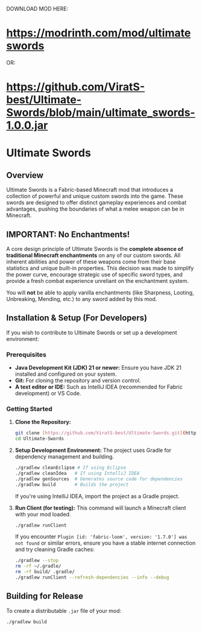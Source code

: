 DOWNLOAD MOD HERE:
# https://modrinth.com/mod/ultimateswords
OR:
# https://github.com/ViratS-best/Ultimate-Swords/blob/main/ultimate_swords-1.0.0.jar
# Ultimate Swords

## Overview

Ultimate Swords is a Fabric-based Minecraft mod that introduces a collection of powerful and unique custom swords into the game. These swords are designed to offer distinct gameplay experiences and combat advantages, pushing the boundaries of what a melee weapon can be in Minecraft.

## IMPORTANT: No Enchantments!

A core design principle of Ultimate Swords is the **complete absence of traditional Minecraft enchantments** on any of our custom swords. All inherent abilities and power of these weapons come from their base statistics and unique built-in properties. This decision was made to simplify the power curve, encourage strategic use of specific sword types, and provide a fresh combat experience unreliant on the enchantment system.

You will **not** be able to apply vanilla enchantments (like Sharpness, Looting, Unbreaking, Mending, etc.) to any sword added by this mod.

## Installation & Setup (For Developers)

If you wish to contribute to Ultimate Swords or set up a development environment:

### Prerequisites

* **Java Development Kit (JDK) 21 or newer:** Ensure you have JDK 21 installed and configured on your system.
* **Git:** For cloning the repository and version control.
* **A text editor or IDE:** Such as IntelliJ IDEA (recommended for Fabric development) or VS Code.

### Getting Started

1.  **Clone the Repository:**
    ```bash
    git clone [https://github.com/ViratS-best/Ultimate-Swords.git](https://github.com/ViratS-best/Ultimate-Swords.git)
    cd Ultimate-Swords
    ```

2.  **Setup Development Environment:**
    The project uses Gradle for dependency management and building.
    ```bash
    ./gradlew cleanEclipse # If using Eclipse
    ./gradlew cleanIdea   # If using IntelliJ IDEA
    ./gradlew genSources  # Generates source code for dependencies
    ./gradlew build       # Builds the project
    ```
    If you're using IntelliJ IDEA, import the project as a Gradle project.

3.  **Run Client (for testing):**
    This command will launch a Minecraft client with your mod loaded.
    ```bash
    ./gradlew runClient
    ```
    If you encounter `Plugin [id: 'fabric-loom', version: '1.7.0'] was not found` or similar errors, ensure you have a stable internet connection and try cleaning Gradle caches:
    ```bash
    ./gradlew --stop
    rm -rf ~/.gradle/
    rm -rf build/ .gradle/
    ./gradlew runClient --refresh-dependencies --info --debug
    ```

## Building for Release

To create a distributable `.jar` file of your mod:

```bash
./gradlew build
